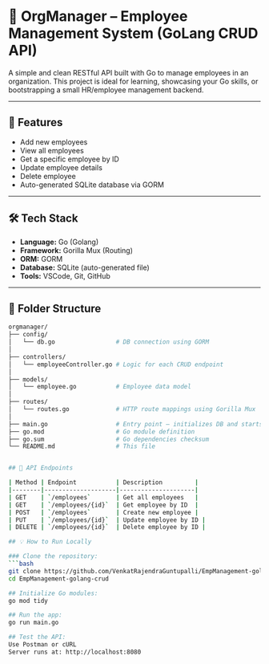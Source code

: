 # 🏢 OrgManager – Employee Management System (GoLang CRUD API)

A simple and clean RESTful API built with Go to manage employees in an organization. This project is ideal for learning, showcasing your Go skills, or bootstrapping a small HR/employee management backend.

---

## 🚀 Features

- Add new employees
- View all employees
- Get a specific employee by ID
- Update employee details
- Delete employee
- Auto-generated SQLite database via GORM

---

## 🛠️ Tech Stack

- **Language:** Go (Golang)
- **Framework:** Gorilla Mux (Routing)
- **ORM:** GORM
- **Database:** SQLite (auto-generated file)
- **Tools:** VSCode, Git, GitHub

---

## 📁 Folder Structure

```bash
orgmanager/
├── config/
│   └── db.go                 # DB connection using GORM
│
├── controllers/
│   └── employeeController.go # Logic for each CRUD endpoint
│
├── models/
│   └── employee.go           # Employee data model
│
├── routes/
│   └── routes.go             # HTTP route mappings using Gorilla Mux
│
├── main.go                   # Entry point – initializes DB and starts server
├── go.mod                    # Go module definition
├── go.sum                    # Go dependencies checksum
└── README.md                 # This file


## 📌 API Endpoints

| Method | Endpoint           | Description         |
|--------|--------------------|---------------------|
| GET    | `/employees`       | Get all employees   |
| GET    | `/employees/{id}`  | Get employee by ID  |
| POST   | `/employees`       | Create new employee |
| PUT    | `/employees/{id}`  | Update employee by ID |
| DELETE | `/employees/{id}`  | Delete employee by ID |

## 💡 How to Run Locally

### Clone the repository:
```bash
git clone https://github.com/VenkatRajendraGuntupalli/EmpManagement-golang-crud.git
cd EmpManagement-golang-crud

## Initialize Go modules:
go mod tidy

## Run the app:
go run main.go

## Test the API:
Use Postman or cURL
Server runs at: http://localhost:8080